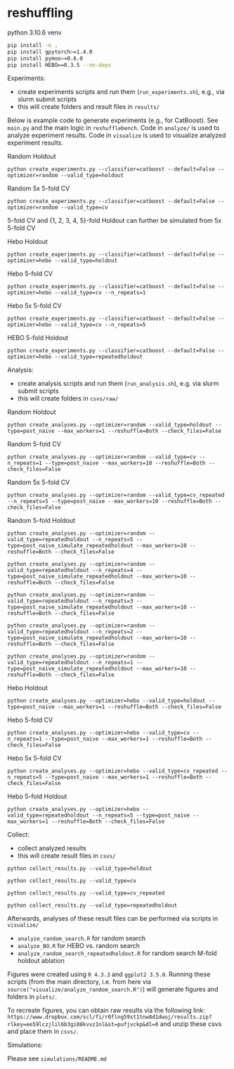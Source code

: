 # reshuffling

python 3.10.6 venv

```bash
pip install -e .
pip install gpytorch>=1.4.0
pip install pymoo>=0.6.0
pip install HEBO==0.3.5 --no-deps
```

Experiments:

* create experiments scripts and run them (`run_experiments.sh`), e.g., via slurm submit scripts
* this will create folders and result files in `results/`

Below is example code to generate experiments (e.g., for CatBoost).
See `main.py` and the main logic in `reshufflebench`.
Code in `analyze/` is used to analyze experiment results.
Code in `visualize` is used to visualize analyzed experiment results.

Random Holdout

`python create_experiments.py --classifier=catboost --default=False --optimizer=random --valid_type=holdout`

Random 5x 5-fold CV

`python create_experiments.py --classifier=catboost --default=False --optimizer=random --valid_type=cv`

5-fold CV and {1, 2, 3, 4, 5}-fold Holdout can further be simulated from 5x 5-fold CV

Hebo Holdout

`python create_experiments.py --classifier=catboost --default=False --optimizer=hebo --valid_type=holdout`

Hebo 5-fold CV

`python create_experiments.py --classifier=catboost --default=False --optimizer=hebo --valid_type=cv --n_repeats=1`

Hebo 5x 5-fold CV

`python create_experiments.py --classifier=catboost --default=False --optimizer=hebo --valid_type=cv --n_repeats=5`

HEBO 5-fold Holdout

`python create_experiments.py --classifier=catboost --default=False --optimizer=hebo --valid_type=repeatedholdout`

Analysis:

* create analysis scripts and run them (`run_analysis.sh`), e.g. via slurm submit scripts
* this will create folders in `csvs/raw/`

Random Holdout

`python create_analyses.py --optimizer=random --valid_type=holdout --type=post_naive --max_workers=1 --reshuffle=Both --check_files=False`

Random 5-fold CV

`python create_analyses.py --optimizer=random --valid_type=cv --n_repeats=1 --type=post_naive --max_workers=10 --reshuffle=Both --check_files=False`

Random 5x 5-fold CV

`python create_analyses.py --optimizer=random --valid_type=cv_repeated --n_repeats=5 --type=post_naive --max_workers=10 --reshuffle=Both --check_files=False`

Random 5-fold Holdout

`python create_analyses.py --optimizer=random --valid_type=repeatedholdout --n_repeats=5 --type=post_naive_simulate_repeatedholdout --max_workers=10 --reshuffle=Both --check_files=False`

`python create_analyses.py --optimizer=random --valid_type=repeatedholdout --n_repeats=4 --type=post_naive_simulate_repeatedholdout --max_workers=10 --reshuffle=Both --check_files=False`

`python create_analyses.py --optimizer=random --valid_type=repeatedholdout --n_repeats=3 --type=post_naive_simulate_repeatedholdout --max_workers=10 --reshuffle=Both --check_files=False`

`python create_analyses.py --optimizer=random --valid_type=repeatedholdout --n_repeats=2 --type=post_naive_simulate_repeatedholdout --max_workers=10 --reshuffle=Both --check_files=False`

`python create_analyses.py --optimizer=random --valid_type=repeatedholdout --n_repeats=1 --type=post_naive_simulate_repeatedholdout --max_workers=10 --reshuffle=Both --check_files=False`

Hebo Holdout

`python create_analyses.py --optimizer=hebo --valid_type=holdout --type=post_naive --max_workers=1 --reshuffle=Both --check_files=False`

Hebo 5-fold CV

`python create_analyses.py --optimizer=hebo --valid_type=cv --n_repeats=1 --type=post_naive --max_workers=1 --reshuffle=Both --check_files=False`

Hebo 5x 5-fold CV

`python create_analyses.py --optimizer=hebo --valid_type=cv_repeated --n_repeats=5 --type=post_naive --max_workers=1 --reshuffle=Both --check_files=False`

Hebo 5-fold Holdout

`python create_analyses.py --optimizer=hebo --valid_type=repeatedholdout --n_repeats=5 --type=post_naive --max_workers=1 --reshuffle=Both --check_files=False`

Collect:

* collect analyzed results
* this will create result files in `csvs/`

`python collect_results.py --valid_type=holdout`

`python collect_results.py --valid_type=cv`

`python collect_results.py --valid_type=cv_repeated`

`python collect_results.py --valid_type=repeatedholdout`

Afterwards, analyses of these result files can be performed via scripts in `visualize/`
* `analyze_random_search.R` for random search
* `analyze_BO.R` for HEBO vs. random search
* `analyze_random_search_repeatedholdout.R` for random search M-fold holdout ablation

Figures were created using `R 4.3.3` and `ggplot2 3.5.0`.
Running these scripts (from the main directory, i.e. from here via `source("visualize/analyze_random_search.R")`) will generate figures and folders in `plots/`.

To recreate figures, you can obtain raw results via the following link: `https://www.dropbox.com/scl/fi/r0flng59st1tnw8d1dwuj/results.zip?rlkey=ee59lczjlil6b3gi08kvvz1nl&st=pufjvckp&dl=0` and unzip these csvs and place them in `csvs/`.

Simulations:

Please see `simulations/README.md`
